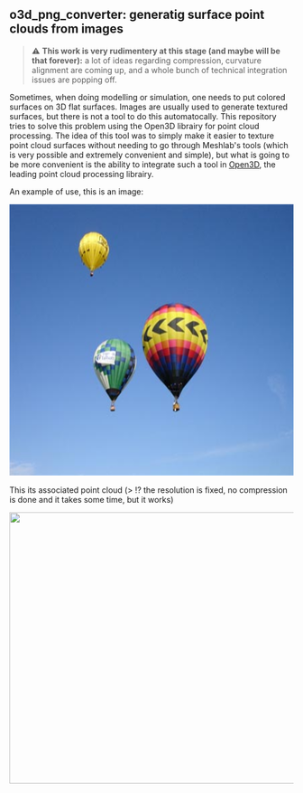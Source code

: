 ## o3d_png_converter: generatig surface point clouds from images

> :warning: **This work is very rudimentery at this stage (and maybe will be that forever):** a lot of ideas regarding compression, curvature alignment are coming up, and a whole bunch of technical integration issues are popping off.


Sometimes, when doing modelling or simulation, one needs to put colored surfaces on 3D flat surfaces. Images are usually used to generate textured surfaces, but there is not a tool to do this automatocally. This repository tries to solve this problem using the Open3D librairy for point cloud processing. The idea of this tool was to simply make it easier to texture point cloud surfaces without needing to go through Meshlab's tools (which is very possible and extremely convenient and simple), but what is going to be more convenient is the ability to integrate such a tool in [Open3D](http://www.open3d.org/), the leading point cloud processing librairy.



An example of use, this is an image:
<p align="center">
	<img src="https://github.com/adakri/O3D_image_to_pc/blob/master/img/sample.jpg?raw=true" width="640" height="480">
</p>

This its associated point cloud (> :interrobang: the resolution is fixed, no compression is done and it takes some time, but it works)
<p align="center">
	<img src="https://github.com/adakri/O3D_image_to_pc/blob/master/img/result?raw=true" width="640" height="480">
</p>
